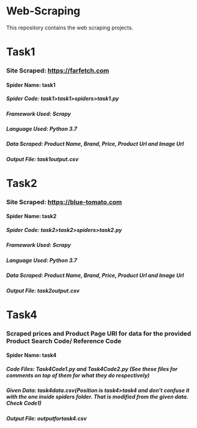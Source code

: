# Web-Scraping
This repository contains the web scraping projects.

# Task1
### Site Scraped: https://farfetch.com
#### Spider Name: task1
##### Spider Code: task1>task1>spiders>task1.py
##### Framework Used: Scrapy
##### Language Used: Python 3.7
##### Data Scraped: Product Name, Brand, Price, Product Url and Image Url
##### Output File: task1output.csv
# Task2
### Site Scraped: https://blue-tomato.com
#### Spider Name: task2
##### Spider Code: task2>task2>spiders>task2.py
##### Framework Used: Scrapy
##### Language Used: Python 3.7
##### Data Scraped: Product Name, Brand, Price, Product Url and Image Url
##### Output File: task2output.csv
# Task4
### Scraped prices and Product Page URl for data for the provided Product Search Code/ Reference Code
#### Spider Name: task4
##### Code Files: Task4Code1.py and Task4Code2.py (See these files for comments on top of them for what they do respectively)
##### Given Data: task4data.csv(Position is task4>task4 and don't confuse it with the one inside spiders folder. That is modified from the given data. Check Code1)
##### Output File: outputfortask4.csv
